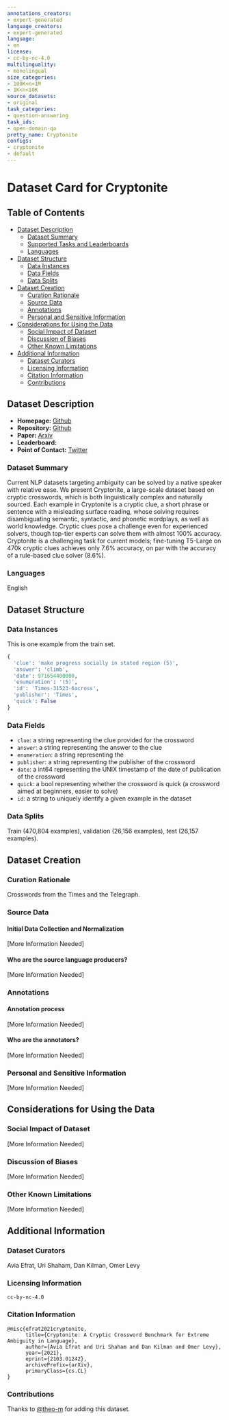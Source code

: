 ```yaml
---
annotations_creators:
- expert-generated
language_creators:
- expert-generated
language:
- en
license:
- cc-by-nc-4.0
multilinguality:
- monolingual
size_categories:
- 100K<n<1M
- 1K<n<10K
source_datasets:
- original
task_categories:
- question-answering
task_ids:
- open-domain-qa
pretty_name: Cryptonite
configs:
- cryptonite
- default
---
```


# Dataset Card for Cryptonite

## Table of Contents
- [Dataset Description](#dataset-description)
  - [Dataset Summary](#dataset-summary)
  - [Supported Tasks and Leaderboards](#supported-tasks-and-leaderboards)
  - [Languages](#languages)
- [Dataset Structure](#dataset-structure)
  - [Data Instances](#data-instances)
  - [Data Fields](#data-fields)
  - [Data Splits](#data-splits)
- [Dataset Creation](#dataset-creation)
  - [Curation Rationale](#curation-rationale)
  - [Source Data](#source-data)
  - [Annotations](#annotations)
  - [Personal and Sensitive Information](#personal-and-sensitive-information)
- [Considerations for Using the Data](#considerations-for-using-the-data)
  - [Social Impact of Dataset](#social-impact-of-dataset)
  - [Discussion of Biases](#discussion-of-biases)
  - [Other Known Limitations](#other-known-limitations)
- [Additional Information](#additional-information)
  - [Dataset Curators](#dataset-curators)
  - [Licensing Information](#licensing-information)
  - [Citation Information](#citation-information)
  - [Contributions](#contributions)

## Dataset Description

- **Homepage:** [Github](https://github.com/aviaefrat/cryptonite)
- **Repository:** [Github](https://github.com/aviaefrat/cryptonite)
- **Paper:** [Arxiv](https://arxiv.org/pdf/2103.01242.pdf)
- **Leaderboard:**
- **Point of Contact:** [Twitter](https://twitter.com/AviaEfrat)

### Dataset Summary

Current NLP datasets targeting ambiguity can be solved by a native speaker with relative ease. We present Cryptonite, a large-scale dataset based on cryptic crosswords, which is both linguistically complex and naturally sourced. Each example in Cryptonite is a cryptic clue, a short phrase or sentence with a misleading surface reading, whose solving requires disambiguating semantic, syntactic, and phonetic wordplays, as well as world knowledge. Cryptic clues pose a challenge even for experienced solvers, though top-tier experts can solve them with almost 100% accuracy. Cryptonite is a challenging task for current models; fine-tuning T5-Large on 470k cryptic clues achieves only 7.6% accuracy, on par with the accuracy of a rule-based clue solver (8.6%).

### Languages

English

## Dataset Structure

### Data Instances

This is one example from the train set.

```python
{
  'clue': 'make progress socially in stated region (5)',
  'answer': 'climb',
  'date': 971654400000,
  'enumeration': '(5)',
  'id': 'Times-31523-6across',
  'publisher': 'Times',
  'quick': False
}
```

### Data Fields

- `clue`: a string representing the clue provided for the crossword
- `answer`: a string representing the answer to the clue
- `enumeration`: a string representing the 
- `publisher`: a string representing the publisher of the crossword
- `date`: a int64 representing the UNIX timestamp of the date of publication of the crossword
- `quick`: a bool representing whether the crossword is quick (a crossword aimed at beginners, easier to solve)
- `id`: a string to uniquely identify a given example in the dataset

### Data Splits

Train (470,804 examples), validation (26,156 examples), test (26,157 examples).

## Dataset Creation

### Curation Rationale

Crosswords from the Times and the Telegraph.

### Source Data

#### Initial Data Collection and Normalization

[More Information Needed]

#### Who are the source language producers?

[More Information Needed]

### Annotations

#### Annotation process

[More Information Needed]

#### Who are the annotators?

[More Information Needed]

### Personal and Sensitive Information

[More Information Needed]

## Considerations for Using the Data

### Social Impact of Dataset

[More Information Needed]

### Discussion of Biases

[More Information Needed]

### Other Known Limitations

[More Information Needed]

## Additional Information

### Dataset Curators

Avia Efrat, Uri Shaham, Dan Kilman, Omer Levy

### Licensing Information

`cc-by-nc-4.0`

### Citation Information

```
@misc{efrat2021cryptonite,
      title={Cryptonite: A Cryptic Crossword Benchmark for Extreme Ambiguity in Language}, 
      author={Avia Efrat and Uri Shaham and Dan Kilman and Omer Levy},
      year={2021},
      eprint={2103.01242},
      archivePrefix={arXiv},
      primaryClass={cs.CL}
}
```


### Contributions

Thanks to [@theo-m](https://github.com/theo-m) for adding this dataset.
